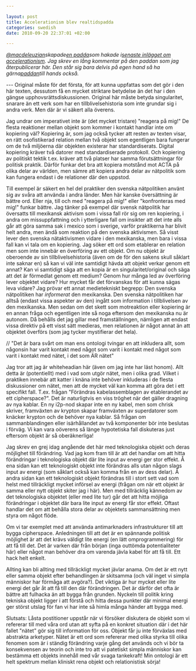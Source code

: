 ```yaml
--- 

layout: post
title: Accelerationism blev realtidspadda 
categories: swedish 
date: 2010-09-20 22:37:01 +02:00 

---
```


[*@macdeleuzian*](http://twitter.com/macdeleuzian)*skapade*[*en padda*](http://pad.telecomix.org/kooopimi)*som hakade i*[*senaste inlägget om accelerationism*](http://www.blay.se/2010/09/17/accelerationism-iii-eskalationism-pirateri-och-den-absoluta-horisonten-for-manskligheten/)*. Jag skrev en lång kommentar på den paddan som jag återpublicerar här. Den står sig bara delvis på egen hand så ha gärna*[*paddan*](http://pad.telecomix.org/kooopimi)*till hands också.*

--- Original måste för det första, för att kunna uppfattas som det gör i den här texten, dessutom få en mycket striktare betydelse än det har i den gängse upphovsrättsdiskussionen. Original här måste betyda singularitet, snarare än ett verk som har en tillblivelsehistoria som inte grundar sig i andra verk. Men där är vi säkert alla överens.

Jag undrar om imperativet inte är (det mycket tristare) "reagera på mig!" De flesta reaktioner mellan objekt som kommer i kontakt handlar inte om kopiering väl? Kopiering är, som jag också tycker att resten av texten visar, en rätt osofistikerad relation mellan två objekt som egentligen bara fungerar om de två miljöerna där objekten existerar har standardiserats. Digital kopiering kräver två datorer med standardiserade protokoll. Och kopiering av politiskt tektik t.ex. kräver att två platser har samma förutsättningar för politisk praktik. Därför funkar det bra att kopiera motstånd mot ACTA på olika delar av världen, men sämre att kopiera andra delar av nätpolitik som kan fungera endast i de relationer där den uppstod.

Till exempel är säkert en hel del praktiker den svenska nätpolitiken använt sig av svåra att använda i andra länder. Men här kanske översättning är bättre ord. Eller nja, till och med "reagera på mig!" eller "konfronteras med mig!" funkar bättre. Jag tänker på exempel där svensk nätpolitik har översatts till mexikansk aktivism som i vissa fall rör sig om ren kopiering, i andra om missuppfattning och i ytterligare fall om insikter att det inte alls går att göra samma sak i mexico som i sverige, varför praktikerna har blivit helt andra, men ändå som reaktion på den svenska aktivismen. Så visst lever den svenska nätaktivismen vidare i den mexikanska, men bara i vissa fall kan vi tala om en kopiering. Jag söker ett ord som etablerar en relation men som inte innebär en överföring av ett objekt. Om nu objekt är oberoende av sin tillblivelsehistoria (även om de för den sakens skull såklart inte saknar en) så kan vi väl inte samtidigt hävda att objekt verkar genom ett annat? Kan vi samtidigt säga att en kopia är en singularitet/original och säga att det är förmedlat genom ett medium? Genom hur många led av överföring lever objektet vidare? Hur mycket får det förvanskas för att kunna sägas leva vidare? Jag prövar ett annat medietekniskt begrepp: Den svenska nätpolitiken har _informerat_ den mexikanska. Den svenska nätpolitiken har alltså (endast vissa aspekter av den) ingått som information i tillblivelsen av den mexikanska. Men sedan om det skett som motreaktion eller kopiering är en annan fråga och egentligen inte så noga eftersom den mexikanska nu är autonom. Då behålls det jag gillar med framställningen, nämligen att endast vissa direktiv på ett visst sätt medieras, men relationen är något annat än att objektet överförs (som jag tycker mystifierar det hela).

// "Det är bara svårt om man ens ontologi tvingar en att inkludera allt, som någonsin har varit kontakt med något som varit i kontakt med något som varit i kontakt med nätet, i det som ÄR nätet"

Jag tror att jag är whiteheadian här (även om jag inte har läst honom). Allt detta är (potentiellt) med i vad som utgör nätet, men i olika grad. Vilket i praktiken innebär att katter i knäna inte behöver inkluderas i de flesta diskussioner om nätet, men att de mycket väl kan komma att göra det i ett specifikt fall. T.ex. frågan "Förändras kabelassemblagen av etablerandet av ett cipherspace?". Det är naturligtvis en viss tröghet när det gäller dragning av nya kablar. En ny i2p-nod skapar inte en ny kabel, men som chrisk skriver, framväxten av krypton skapar framväxten av superdatorer som knäcker krypton och de behöver nya kablar. Så frågan om sammanblandingen eller isärhållandet av två komponenter bör inte beslutas i förväg. Vi kan vara oöverens så länge hypotetiska fall diskuteras just eftersom objekt är så oberäknerliga!

Jag skrev en grej idag angående det här med teknologiska objekt och deras möjlighet till förändring. Vad jag kom fram till är att det handlar om att hitta förändringar i teknologiska objekt där lite input av energi ger stor effekt. Å ena sidan kan ett teknologiskt objekt inte förändras alls utan någon slags input av energi (som såklart också kan komma från en av dess delar). Å andra sidan kan ett teknologiskt objekt förändras till i stort sett vad som helst med tillräckligt mycket införsel av energi (frågan om när ett objekt är samma eller nytt objekt skiter jag i här). Men med tillräcklig kännedom av det teknologiska objektet (eller med lite tur) går det att hitta möjliga förändringar i objektet där bara lite input av energi får stor effekt. Oftast handlar det om att behålla stora delar av objektets sammansättning men styra om något flöde.

Om vi tar exemplet med att använda antimarknaders infrastrukturer till att bygga cipherspace. Anledningen till att det är en spännande politisk möjlighet är att det krävs väldigt lite energi (en lätt omprogrammering) för att få till det. Det är varken där från början (inga outtömda potentialiteter här) eller något man behöver dra om varenda jävla kabel för att få till. Ett hack helt enkelt.

Allting kan bli allting med tillräckligt mycket jävlar anama. Om det är ett nytt eller samma objekt efter behandlingen är skitsamma (och väl inget vi simpla människor har förmåga att avgöra?). Det viktiga är hur mycket eller lite energi det går åt att få till den där förändringen. Det är därför det ofta är bättre att fulhacka än att bygga från grunden. Nyckeln till politik kring tekniska objekt ligger i att förstå och hitta dessa punkter där minimal energi ger störst utslag för fan vi har inte så himla många händer att bygga med.

Slutsats: Låsta postitioner uppstår när vi försöker diskutera de objekt som vi refererar till med våra ord utan att syfta på en konkret situation där i det här fallet "nätet" gör sig till information för oss. Objekt får ju inte förväxlas med abstrakta arketyper. Nätet är ett ord som refererar med olika styrka till olika fenomen som är i ständig förändring varje gång det används och vi bör ta konsekvensen av teorin och inte tro att vi patetiskt simpla människor kan bestämma ett objekts innehåll med vår svaga tankekraft! Min ontologi är ett helt spektrum mellan kliniskt rena objekt och relationistisk sörja!


